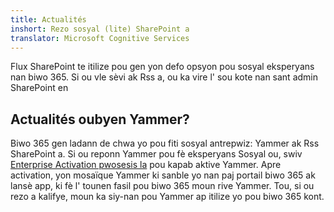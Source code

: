 ```yaml
---
title: Actualités
inshort: Rezo sosyal (lite) SharePoint a
translator: Microsoft Cognitive Services
---
```



Flux SharePoint te itilize pou gen yon defo opsyon pou sosyal eksperyans nan biwo 365. Si ou vle sèvi ak Rss a, ou ka vire l' sou kote nan sant admin SharePoint en

## Actualités oubyen Yammer?
Biwo 365 gen ladann de chwa yo pou fiti sosyal antrepwiz: Yammer ak Rss SharePoint a. Si ou reponn Yammer pou fè eksperyans Sosyal ou, swiv [Enterprise Activation pwosesis la](https://support.office.com/en-us/article/Enterprise-Activation-process-4f924c74-87d2-49d0-a4f6-cba3ce2b0e7c) pou kapab aktive Yammer. Apre activation, yon mosaïque Yammer ki sanble yo nan paj portail biwo 365 ak lansè app, ki fè l' tounen fasil pou biwo 365 moun rive Yammer. Tou, si ou rezo a kalifye, moun ka siy-nan pou Yammer ap itilize yo pou biwo 365 kont.



